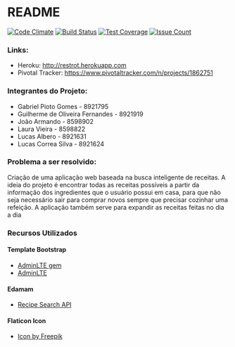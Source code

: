 # README

[![Code Climate](https://codeclimate.com/github/Guihrmsfo/restrot/badges/gpa.svg)](https://codeclimate.com/github/Guihrmsfo/restrot)
[![Build Status](https://travis-ci.org/Guihrmsfo/restrot.svg?branch=master)](https://travis-ci.org/Guihrmsfo/restrot)
[![Test Coverage](https://codeclimate.com/github/Guihrmsfo/restrot/badges/coverage.svg)](https://codeclimate.com/github/Guihrmsfo/restrot/coverage)
[![Issue Count](https://codeclimate.com/github/Guihrmsfo/restrot/badges/issue_count.svg)](https://codeclimate.com/github/Guihrmsfo/restrot)

### Links:
* Heroku: http://restrot.herokuapp.com
* Pivotal Tracker: https://www.pivotaltracker.com/n/projects/1862751

### Integrantes do Projeto:
* Gabriel Pioto Gomes - 8921795        
* Guilherme de Oliveira Fernandes - 8921919
* João Armando - 8598902
* Laura Vieira - 8598822
* Lucas Albero - 8921631
* Lucas Correa Silva - 8921624

### Problema a ser resolvido:

Criação de uma aplicação web baseada na busca inteligente de receitas. A ideia do projeto é encontrar todas as receitas possíveis a partir da informação dos ingredientes que o usuário possui em casa, para que não seja necessário sair para comprar novos sempre que precisar cozinhar uma refeição. A aplicação também serve para expandir as receitas feitas no dia a dia

### Recursos Utilizados

#### Template Bootstrap
* [AdminLTE gem](https://github.com/nicolas-besnard/adminlte2-rails)
* [AdminLTE](https://github.com/almasaeed2010/AdminLTE)

#### Edamam 
* [Recipe Search API](https://developer.edamam.com/edamam-recipe-api)

#### Flaticon Icon
* [Icon by Freepik](http://www.flaticon.com)
